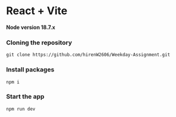 # React + Vite

**Node version 18.7.x**


### Cloning the repository

```shell
git clone https://github.com/hirenW2606/Weekday-Assignment.git
```

### Install packages

```shell
npm i
```


### Start the app

```shell
npm run dev
```

